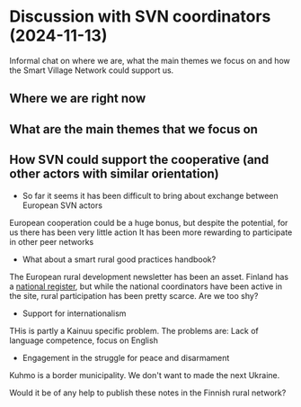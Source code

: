 # Discussion with SVN coordinators (2024-11-13)

Informal chat on where we are, what the main themes we focus on and how the Smart Village Network could support us. 
  
## Where we are right now

## What are the main themes that we focus on

## How SVN could support the cooperative (and other actors with similar orientation)




* So far it seems it has been difficult to bring about exchange between European SVN actors

European cooperation could be a huge bonus, but despite the potential, for us there has been very little action
It has been more rewarding to participate in other peer networks
  
* What about a smart rural good practices handbook?

The European rural development newsletter has been an asset.
Finland has a [national register](https://maaseutuverkosto.fi/hankkeet/), but while the national coordinators have been active in the site, rural participation has been pretty scarce. Are we too shy?
  
* Support for internationalism

THis is partly a Kainuu specific problem. The problems are: Lack of language competence, focus on English
  
* Engagement in the struggle for peace and disarmament

Kuhmo is a border municipality. We don't want to made the next Ukraine.  
  
Would it be of any help to publish these notes in the Finnish rural network?
